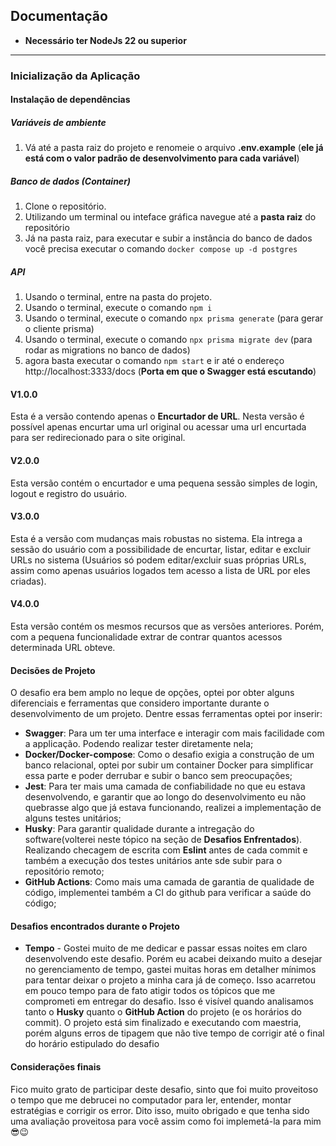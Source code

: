 <!-- # Programming Challenge -->

## Documentação
- **Necessário ter NodeJs 22 ou superior**
---
### Inicialização da Aplicação
#### Instalação de dependências
##### Variáveis de ambiente
1. Vá até a pasta raiz do projeto e renomeie o arquivo **.env.example** (**ele já está com o valor padrão de desenvolvimento para cada variável**)


##### Banco de dados **(Container)**
1. Clone o repositório.
1. Utilizando um terminal ou inteface gráfica navegue até a **pasta raiz** do repositório
1. Já na pasta raiz, para executar e subir a instância do banco de dados você precisa executar o comando ```docker compose up -d postgres```


##### API
1. Usando o terminal, entre na pasta do projeto.
1. Usando o terminal, execute o comando ```npm i```
1. Usando o terminal, execute o comando ```npx prisma generate``` (para gerar o cliente prisma)
1. Usando o terminal, execute o comando ```npx prisma migrate dev``` (para rodar as migrations no banco de dados)
1. agora basta executar o comando ```npm start``` e ir até o endereço http://localhost:3333/docs (**Porta em que o Swagger está escutando**)



#### V1.0.0
Esta é a versão contendo apenas o **Encurtador de URL**. Nesta versão é possível apenas encurtar uma url original ou acessar uma url encurtada para ser redirecionado para o site original.
#### V2.0.0
Esta versão contém o encurtador e uma pequena sessão simples de login, logout e registro do usuário.
#### V3.0.0
Esta é a versão com mudanças mais robustas no sistema. Ela intrega a sessão do usuário com a possibilidade de encurtar, listar, editar e excluir URLs no sistema (Usuários só podem editar/excluir suas próprias URLs, assim como apenas usuários logados tem acesso a lista de URL por eles criadas).
#### V4.0.0
Esta versão contém os mesmos recursos que as versões anteriores. Porém, com a pequena funcionalidade extrar de contrar quantos acessos determinada URL obteve.

#### Decisões de Projeto
O desafio era bem amplo no leque de opções, optei por obter alguns diferenciais e ferramentas que considero importante durante o desenvolvimento de um projeto. Dentre essas ferramentas optei por inserir:
- **Swagger**: Para um ter uma interface e interagir com mais facilidade com a applicação. Podendo realizar tester diretamente nela;
- **Docker/Docker-compose**: Como o desafio exigia a construção de um banco relacional, optei por subir um container Docker para simplificar essa parte e poder derrubar e subir o banco sem preocupações;
- **Jest**: Para ter mais uma camada de confiabilidade no que eu estava desenvolvendo, e garantir que ao longo do desenvolvimento eu não quebrasse algo que já estava funcionando, realizei a implementação de alguns testes unitários;
- **Husky**: Para garantir qualidade durante a intregação do software(volterei neste tópico na seção de **Desafios Enfrentados**). Realizando checagem de escrita com **Eslint** antes de cada commit e também a execução dos testes unitários ante sde subir para o repositório remoto;
- **GitHub Actions**: Como mais uma camada de garantia de qualidade de código, implementei também a CI do github para verificar a saúde do código;

#### Desafios encontrados durante o Projeto
- **Tempo** - Gostei muito de me dedicar e passar essas noites em claro desenvolvendo este desafio. Porém eu acabei deixando muito a desejar no gerenciamento de tempo, gastei muitas horas em detalher mínimos para tentar deixar o projeto a minha cara já de começo. Isso acarretou em pouco tempo para de fato atigir todos os tópicos que me comprometi em entregar do desafio. Isso é visível quando analisamos tanto o **Husky** quanto o **GitHub Action** do projeto (e os horários do commit). O projeto está sim finalizado e executando com maestria, porém alguns erros de tipagem que não tive tempo de corrigir até o final do horário estipulado do desafio

#### Considerações finais
Fico muito grato de participar deste desafio, sinto que foi muito proveitoso o tempo que me debrucei no computador para ler, entender, montar estratégias e corrigir os error. Dito isso, muito obrigado e que tenha sido uma avaliação proveitosa para você assim como foi implemetá-la para mim 😎😉


